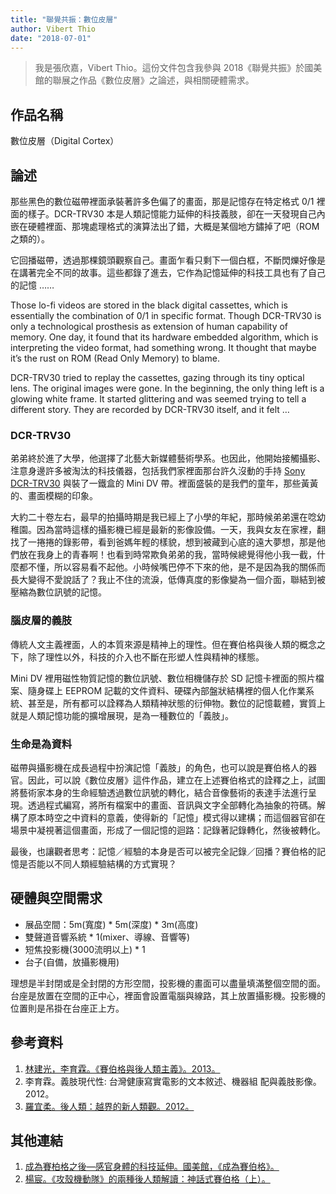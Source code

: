 ```yaml
---
title: "聯覺共振：數位皮層"
author: Vibert Thio
date: "2018-07-01"
---
```


> 我是張欣嘉，Vibert Thio。這份文件包含我參與 2018《聯覺共振》於國美館的聯展之作品《數位皮層》之論述，與相關硬體需求。



## 作品名稱

數位皮層（Digital Cortex）


## 論述

那些黑色的數位磁帶裡面承裝著許多色偏了的畫面，那是記憶存在特定格式 0/1 裡面的樣子。DCR-TRV30 本是人類記憶能力延伸的科技義肢，卻在一天發現自己內嵌在硬體裡面、那塊處理格式的演算法出了錯，大概是某個地方鏽掉了吧（ROM 之類的）。

它回播磁帶，透過那棵鏡頭觀察自己。畫面乍看只剩下一個白框，不斷閃爍好像是在講著完全不同的故事。這些都錄了進去，它作為記憶延伸的科技工具也有了自己的記憶 ……

Those lo-fi videos are stored in the black digital cassettes, which is essentially the combination of 0/1 in specific format. Though DCR-TRV30 is only a technological prosthesis as extension of human capability of memory. One day, it found that its hardware embedded algorithm, which is interpreting the video format, had something wrong. It thought that maybe it’s the rust on ROM (Read Only Memory) to blame.

DCR-TRV30 tried to replay the cassettes, gazing through its tiny optical lens. The original images were gone. In the beginning, the only thing left is a glowing white frame. It started glittering and was seemed trying to tell a different story. They are recorded by DCR-TRV30 itself, and it felt …



### DCR-TRV30

弟弟終於進了大學，他選擇了北藝大新媒體藝術學系。也因此，他開始接觸攝影、注意身邊許多被淘汰的科技儀器，包括我們家裡面那台許久沒動的手持 [Sony DCR-TRV30](https://www.cnet.com/products/sony-dcr-trv30/specs/) 與裝了一鐵盒的 Mini DV 帶。裡面盛裝的是我們的童年，那些黃黃的、畫面模糊的印象。

大約二十卷左右，最早的拍攝時期是我已經上了小學的年紀，那時候弟弟還在唸幼稚園。因為當時這樣的攝影機已經是最新的影像設備。一天，我與女友在家裡，翻找了一捲捲的錄影帶，看到爸媽年輕的樣貌，想到被藏到心底的遠大夢想，那是他們放在我身上的青春啊！也看到時常欺負弟弟的我，當時候總覺得他小我一截，什麼都不懂，所以容易看不起他。小時候嘴巴停不下來的他，是不是因為我的關係而長大變得不愛說話了？我止不住的流淚，低傳真度的影像變為一個介面，聯結到被壓縮為數位訊號的記憶。

### 腦皮層的義肢

傳統人文主義裡面，人的本質來源是精神上的理性。但在賽伯格與後人類的概念之下，除了理性以外，科技的介入也不斷在形塑人性與精神的樣態。

Mini DV 裡用磁性物質記憶的數位訊號、數位相機儲存於 SD 記憶卡裡面的照片檔案、隨身碟上 EEPROM 記載的文件資料、硬碟內部盤狀結構裡的個人化作業系統、甚至是，所有都可以詮釋為人類精神狀態的衍伸物。數位的記憶載體，實質上就是人類記憶功能的擴增展現，是為一種數位的「義肢」。

### 生命是為資料

磁帶與攝影機在成長過程中扮演記憶「義肢」的角色，也可以說是賽伯格人的器官。因此，可以說《數位皮層》這件作品，建立在上述賽伯格式的詮釋之上，試圖將藝術家本身的生命經驗透過數位訊號的轉化，結合音像藝術的表達手法進行呈現。透過程式編寫，將所有檔案中的畫面、音訊與文字全部轉化為抽象的符碼。解構了原本時空之中資料的意義，使得新的「記憶」模式得以建構；而這個器官卻在場景中凝視著這個畫面，形成了一個記憶的迴路：記錄著記錄轉化，然後被轉化。

最後，也讓觀者思考：記憶／經驗的本身是否可以被完全記錄／回播？賽伯格的記憶是否能以不同人類經驗結構的方式實現？



## 硬體與空間需求
- 展品空間：5m(寬度) * 5m(深度) * 3m(高度)
- 雙聲道音響系統 * 1(mixer、導線、音響等)
- 短焦投影機(3000流明以上) * 1
- 台子(自備，放攝影機用)


理想是半封閉或是全封閉的方形空間，投影機的畫面可以盡量填滿整個空間的面。台座是放置在空間的正中心，裡面會設置電腦與線路，其上放置攝影機。投影機的位置則是吊掛在台座正上方。




## 參考資料
1. [林建光，李育霖。《賽伯格與後人類主義》。2013。](http://www.books.com.tw/products/0010623844)
2. 李育霖。義肢現代性: 台灣健康寫實電影的文本敘述、機器組 配與義肢影像。2012。
3. [羅宜柔。後人類：越界的新人類觀。2012。](http://libwri.nhu.edu.tw:8081/Ejournal/AI02001902.pdf)


## 其他連結
1. [成為賽柏格之後—感官身體的科技延伸。國美館，《成為賽伯格》。](http://www.mottimes.com/cht/article_detail.php?serial=109&type=1)
2. [楊宸。《攻殼機動隊》的兩種後人類解讀：神話式賽伯格（上）。](https://philosophy.hk01.com/channel/%E6%80%9D%E6%BD%AE%20AVANT-GARDE/148789/%E3%80%8A%E6%94%BB%E6%AE%BC%E6%A9%9F%E5%8B%95%E9%9A%8A%E3%80%8B%E7%9A%84%E5%85%A9%E7%A8%AE%E5%BE%8C%E4%BA%BA%E9%A1%9E%E8%A7%A3%E8%AE%80%EF%BC%9A%E7%A5%9E%E8%A9%B1%E5%BC%8F%E8%B3%BD%E4%BC%AF%E6%A0%BC%EF%BC%88%E4%B8%8A%EF%BC%89%EF%BD%9C%E6%A5%8A%E5%AE%B8)
